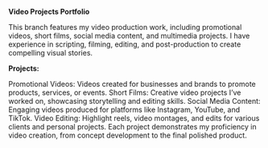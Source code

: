 **Video Projects Portfolio**

This branch features my video production work, including promotional videos, short films, social media content, and multimedia projects. I have experience in scripting, filming, editing, and post-production to create compelling visual stories.

**Projects:**

Promotional Videos: Videos created for businesses and brands to promote products, services, or events.
Short Films: Creative video projects I’ve worked on, showcasing storytelling and editing skills.
Social Media Content: Engaging videos produced for platforms like Instagram, YouTube, and TikTok.
Video Editing: Highlight reels, video montages, and edits for various clients and personal projects.
Each project demonstrates my proficiency in video creation, from concept development to the final polished product.

